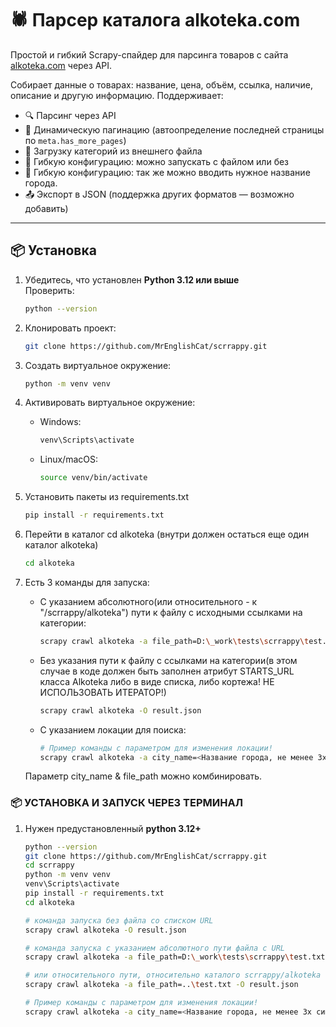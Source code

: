 # 🕷️ Парсер каталога alkoteka.com

Простой и гибкий Scrapy-спайдер для парсинга товаров с сайта [alkoteka.com](https://alkoteka.com) через API.

Собирает данные о товарах: название, цена, объём, ссылка, наличие, описание и другую информацию. Поддерживает:
- 🔍 Парсинг через API
- 🔄 Динамическую пагинацию (автоопределение последней страницы по `meta.has_more_pages`)
- 📁 Загрузку категорий из внешнего файла
- 🧩 Гибкую конфигурацию: можно запускать с файлом или без
- 🧩 Гибкую конфигурацию: так же можно вводить нужное название города. 
- 📤 Экспорт в JSON (поддержка других форматов — возможно добавить)

---

## 📦 Установка

1. Убедитесь, что установлен **Python 3.12 или выше**  
   Проверить:  
   ```bash
   python --version

1. Клонировать проект: 
    ```bash
    git clone https://github.com/MrEnglishCat/scrrappy.git
    ```
1. Создать виртуальное окружение: 
    ```bash
    python -m venv venv

2. Активировать виртуальное окружение: 
     - Windows:
        ```bash
        venv\Scripts\activate
     - Linux/macOS:
        ```bash
       source venv/bin/activate
        
3. Установить пакеты из requirements.txt
     ```bash
    pip install -r requirements.txt
   
1. Перейти в каталог cd alkoteka (внутри должен остаться еще один каталог alkoteka)

    ```bash
    cd alkoteka
3. Есть 3 команды для запуска:
    - С указанием абсолютного(или относительного - к "/scrrappy/alkoteka") пути к файлу с исходными ссылками на категории:
        ```bash 
        scrapy crawl alkoteka -a file_path=D:\_work\tests\scrrappy\test.txt -O result.json 
   
    - Без указания пути к файлу с ссылками на категории(в этом случае в коде должен быть заполнен атрибут STARTS_URL класса Alkoteka либо в виде списка, либо кортежа! НЕ ИСПОЛЬЗОВАТЬ ИТЕРАТОР!)
    
        ```bash
        scrapy crawl alkoteka -O result.json
    - С указанием локации для поиска:
        ```bash
        # Пример команды с параметром для изменения локации!
        scrapy crawl alkoteka -a city_name=<Название города, не менее 3х символов> -O result.json
   
    Параметр city_name & file_path можно комбинировать.

### 📦 УСТАНОВКА И ЗАПУСК ЧЕРЕЗ ТЕРМИНАЛ

1. Нужен предустановленный **python 3.12+**
    ```bash
    python --version
    git clone https://github.com/MrEnglishCat/scrrappy.git
    cd scrrappy
    python -m venv venv
    venv\Scripts\activate
    pip install -r requirements.txt
    cd alkoteka
   
    # команда запуска без файла со списком URL
    scrapy crawl alkoteka -O result.json
   
    # команда запуска с указанием абсолютного пути файла с URL
    scrapy crawl alkoteka -a file_path=D:\_work\tests\scrrappy\test.txt -O result.json
   
    # или относительного пути, относительно каталого scrrappy/alkoteka (из него запускается парсер)
    scrapy crawl alkoteka -a file_path=..\test.txt -O result.json
   
    # Пример команды с параметром для изменения локации!
    scrapy crawl alkoteka -a city_name=<Название города, не менее 3х символов> -O result.json